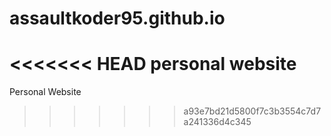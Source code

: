 # assaultkoder95.github.io
<<<<<<< HEAD
personal website
=======
Personal Website
>>>>>>> a93e7bd21d5800f7c3b3554c7d7a241336d4c345
